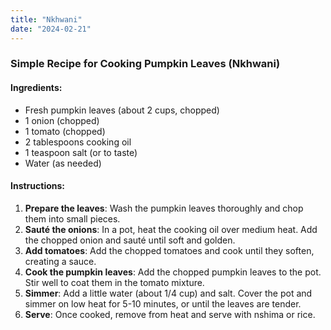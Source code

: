 ```yaml
---
title: "Nkhwani"
date: "2024-02-21"
---
```

### Simple Recipe for Cooking Pumpkin Leaves (Nkhwani)

#### Ingredients:
- Fresh pumpkin leaves (about 2 cups, chopped)
- 1 onion (chopped)
- 1 tomato (chopped)
- 2 tablespoons cooking oil
- 1 teaspoon salt (or to taste)
- Water (as needed)

#### Instructions:
1. **Prepare the leaves**: Wash the pumpkin leaves thoroughly and chop them into small pieces.
2. **Sauté the onions**: In a pot, heat the cooking oil over medium heat. Add the chopped onion and sauté until soft and golden.
3. **Add tomatoes**: Add the chopped tomatoes and cook until they soften, creating a sauce.
4. **Cook the pumpkin leaves**: Add the chopped pumpkin leaves to the pot. Stir well to coat them in the tomato mixture.
5. **Simmer**: Add a little water (about 1/4 cup) and salt. Cover the pot and simmer on low heat for 5-10 minutes, or until the leaves are tender.
6. **Serve**: Once cooked, remove from heat and serve with nshima or rice.
